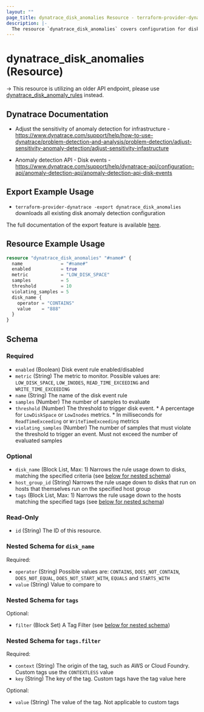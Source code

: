 ```yaml
---
layout: ""
page_title: dynatrace_disk_anomalies Resource - terraform-provider-dynatrace"
description: |-
  The resource `dynatrace_disk_anomalies` covers configuration for disk anomaly detection
---
```


# dynatrace_disk_anomalies (Resource)

-> This resource is utilizing an older API endpoint, please use [dynatrace_disk_anomaly_rules](https://registry.terraform.io/providers/dynatrace-oss/dynatrace/latest/docs/resources/disk_anomaly_rules) instead.

## Dynatrace Documentation

- Adjust the sensitivity of anomaly detection for infrastructure - https://www.dynatrace.com/support/help/how-to-use-dynatrace/problem-detection-and-analysis/problem-detection/adjust-sensitivity-anomaly-detection/adjust-sensitivity-infastructure

- Anomaly detection API - Disk events - https://www.dynatrace.com/support/help/dynatrace-api/configuration-api/anomaly-detection-api/anomaly-detection-api-disk-events

## Export Example Usage

- `terraform-provider-dynatrace -export dynatrace_disk_anomalies` downloads all existing disk anomaly detection configuration

The full documentation of the export feature is available [here](https://registry.terraform.io/providers/dynatrace-oss/dynatrace/latest/docs/guides/export-v2).

## Resource Example Usage

```terraform
resource "dynatrace_disk_anomalies" "#name#" {
  name              = "#name#"
  enabled           = true
  metric            = "LOW_DISK_SPACE"
  samples           = 5
  threshold         = 10
  violating_samples = 5
  disk_name {
    operator = "CONTAINS"
    value    = "888"
  }
}
```

<!-- schema generated by tfplugindocs -->
## Schema

### Required

- `enabled` (Boolean) Disk event rule enabled/disabled
- `metric` (String) The metric to monitor. Possible values are: `LOW_DISK_SPACE`, `LOW_INODES`, `READ_TIME_EXCEEDING` and `WRITE_TIME_EXCEEDING`
- `name` (String) The name of the disk event rule
- `samples` (Number) The number of samples to evaluate
- `threshold` (Number) The threshold to trigger disk event.   * A percentage for `LowDiskSpace` or `LowInodes` metrics.   * In milliseconds for `ReadTimeExceeding` or `WriteTimeExceeding` metrics
- `violating_samples` (Number) The number of samples that must violate the threshold to trigger an event. Must not exceed the number of evaluated samples

### Optional

- `disk_name` (Block List, Max: 1) Narrows the rule usage down to disks, matching the specified criteria (see [below for nested schema](#nestedblock--disk_name))
- `host_group_id` (String) Narrows the rule usage down to disks that run on hosts that themselves run on the specified host group
- `tags` (Block List, Max: 1) Narrows the rule usage down to the hosts matching the specified tags (see [below for nested schema](#nestedblock--tags))

### Read-Only

- `id` (String) The ID of this resource.

<a id="nestedblock--disk_name"></a>
### Nested Schema for `disk_name`

Required:

- `operator` (String) Possible values are: `CONTAINS`, `DOES_NOT_CONTAIN`, `DOES_NOT_EQUAL`, `DOES_NOT_START_WITH`, `EQUALS` and `STARTS_WITH`
- `value` (String) Value to compare to


<a id="nestedblock--tags"></a>
### Nested Schema for `tags`

Optional:

- `filter` (Block Set) A Tag Filter (see [below for nested schema](#nestedblock--tags--filter))

<a id="nestedblock--tags--filter"></a>
### Nested Schema for `tags.filter`

Required:

- `context` (String) The origin of the tag, such as AWS or Cloud Foundry. Custom tags use the `CONTEXTLESS` value
- `key` (String) The key of the tag. Custom tags have the tag value here

Optional:

- `value` (String) The value of the tag. Not applicable to custom tags
 
